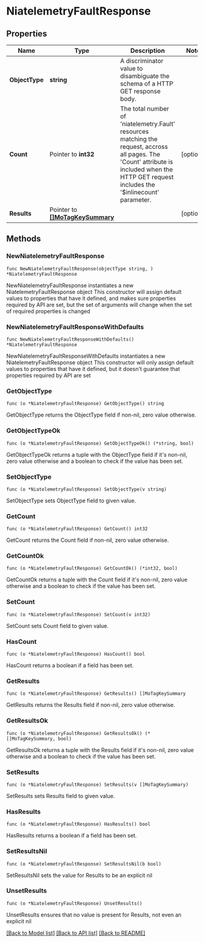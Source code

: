 # NiatelemetryFaultResponse

## Properties

Name | Type | Description | Notes
------------ | ------------- | ------------- | -------------
**ObjectType** | **string** | A discriminator value to disambiguate the schema of a HTTP GET response body. | 
**Count** | Pointer to **int32** | The total number of &#39;niatelemetry.Fault&#39; resources matching the request, accross all pages. The &#39;Count&#39; attribute is included when the HTTP GET request includes the &#39;$inlinecount&#39; parameter. | [optional] 
**Results** | Pointer to [**[]MoTagKeySummary**](MoTagKeySummary.md) |  | [optional] 

## Methods

### NewNiatelemetryFaultResponse

`func NewNiatelemetryFaultResponse(objectType string, ) *NiatelemetryFaultResponse`

NewNiatelemetryFaultResponse instantiates a new NiatelemetryFaultResponse object
This constructor will assign default values to properties that have it defined,
and makes sure properties required by API are set, but the set of arguments
will change when the set of required properties is changed

### NewNiatelemetryFaultResponseWithDefaults

`func NewNiatelemetryFaultResponseWithDefaults() *NiatelemetryFaultResponse`

NewNiatelemetryFaultResponseWithDefaults instantiates a new NiatelemetryFaultResponse object
This constructor will only assign default values to properties that have it defined,
but it doesn't guarantee that properties required by API are set

### GetObjectType

`func (o *NiatelemetryFaultResponse) GetObjectType() string`

GetObjectType returns the ObjectType field if non-nil, zero value otherwise.

### GetObjectTypeOk

`func (o *NiatelemetryFaultResponse) GetObjectTypeOk() (*string, bool)`

GetObjectTypeOk returns a tuple with the ObjectType field if it's non-nil, zero value otherwise
and a boolean to check if the value has been set.

### SetObjectType

`func (o *NiatelemetryFaultResponse) SetObjectType(v string)`

SetObjectType sets ObjectType field to given value.


### GetCount

`func (o *NiatelemetryFaultResponse) GetCount() int32`

GetCount returns the Count field if non-nil, zero value otherwise.

### GetCountOk

`func (o *NiatelemetryFaultResponse) GetCountOk() (*int32, bool)`

GetCountOk returns a tuple with the Count field if it's non-nil, zero value otherwise
and a boolean to check if the value has been set.

### SetCount

`func (o *NiatelemetryFaultResponse) SetCount(v int32)`

SetCount sets Count field to given value.

### HasCount

`func (o *NiatelemetryFaultResponse) HasCount() bool`

HasCount returns a boolean if a field has been set.

### GetResults

`func (o *NiatelemetryFaultResponse) GetResults() []MoTagKeySummary`

GetResults returns the Results field if non-nil, zero value otherwise.

### GetResultsOk

`func (o *NiatelemetryFaultResponse) GetResultsOk() (*[]MoTagKeySummary, bool)`

GetResultsOk returns a tuple with the Results field if it's non-nil, zero value otherwise
and a boolean to check if the value has been set.

### SetResults

`func (o *NiatelemetryFaultResponse) SetResults(v []MoTagKeySummary)`

SetResults sets Results field to given value.

### HasResults

`func (o *NiatelemetryFaultResponse) HasResults() bool`

HasResults returns a boolean if a field has been set.

### SetResultsNil

`func (o *NiatelemetryFaultResponse) SetResultsNil(b bool)`

 SetResultsNil sets the value for Results to be an explicit nil

### UnsetResults
`func (o *NiatelemetryFaultResponse) UnsetResults()`

UnsetResults ensures that no value is present for Results, not even an explicit nil

[[Back to Model list]](../README.md#documentation-for-models) [[Back to API list]](../README.md#documentation-for-api-endpoints) [[Back to README]](../README.md)


